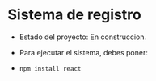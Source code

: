 <h1>Sistema de registro</h1>

- Estado del proyecto: En construccion.

- Para ejecutar el sistema, debes poner:

- ```npm install react```

  
